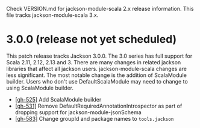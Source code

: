 Check VERSION.md for jackson-module-scala 2.x release information. This file tracks jackson-module-scala 3.x.

# 3.0.0 (release not yet scheduled)

This patch release tracks Jackson 3.0.0. The 3.0 series has full support for Scala 2.11, 2.12, 2.13 and 3. There are many changes in related jackson libraries
that affect all jackson users. jackson-module-scala changes are less significant. The most notable change is the addition of ScalaModule builder.
Users who don't use DefaultScalaModule may need to change to using ScalaModule builder.

* [[gh-525]](https://github.com/FasterXML/jackson-module-scala/issues/525) Add ScalaModule builder 
* [[gh-531]](https://github.com/FasterXML/jackson-module-scala/issues/531) Remove DefaultRequiredAnnotationIntrospector as part of dropping support for jackson-module-jsonSchema
* [[gh-583]](https://github.com/FasterXML/jackson-module-scala/issues/583) Change groupId and package names to `tools.jackson`
